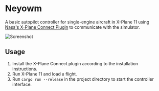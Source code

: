# Neyowm

A basic autopilot controller for single-engine aircraft in X-Plane 11 using
[Nasa's X-Plane Connect Plugin](https://github.com/nasa/XPlaneConnect) to communicate
with the simulator.

![Screenshot](.github/screenshot.png)

## Usage

 1. Install the X-Plane Connect plugin according to the installation instructions.
 2. Run X-Plane 11 and load a flight.
 3. Run `cargo run --release` in the project directory to start the controller interface.
